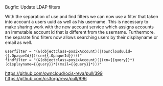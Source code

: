 Bugfix: Update LDAP filters

With the separation of use and find filters we can now use a filter that taken into account a users uuid as well as his username. This is necessary to make sharing work with the new account service which assigns accounts an immutable account id that is different from the username. Furthermore, the separate find filters now allows searching users by their displayname or email as well.


```
userfilter = "(&(objectclass=posixAccount)(|(ownclouduuid={{.OpaqueId}})(cn={{.OpaqueId}})))"
findfilter = "(&(objectclass=posixAccount)(|(cn={{query}}*)(displayname={{query}}*)(mail={{query}}*)))"
```

https://github.com/owncloud/ocis-reva/pull/399
https://github.com/cs3org/reva/pull/996